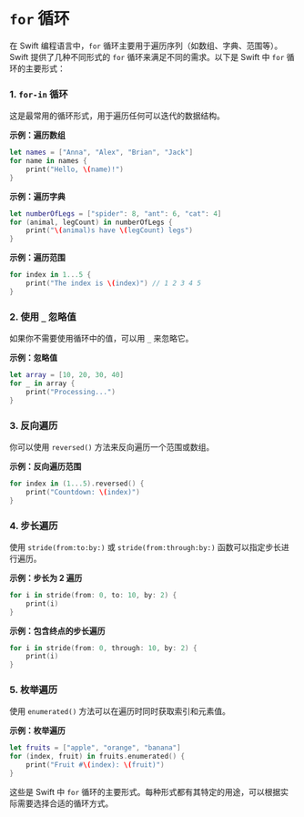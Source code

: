 # `for` 循环
在 Swift 编程语言中，`for` 循环主要用于遍历序列（如数组、字典、范围等）。Swift 提供了几种不同形式的 `for` 循环来满足不同的需求。以下是 Swift 中 `for` 循环的主要形式：

### 1. `for-in` 循环
这是最常用的循环形式，用于遍历任何可以迭代的数据结构。

**示例：遍历数组**
```swift
let names = ["Anna", "Alex", "Brian", "Jack"]
for name in names {
    print("Hello, \(name)!")
}
```

**示例：遍历字典**
```swift
let numberOfLegs = ["spider": 8, "ant": 6, "cat": 4]
for (animal, legCount) in numberOfLegs {
    print("\(animal)s have \(legCount) legs")
}
```

**示例：遍历范围**
```swift
for index in 1...5 {
    print("The index is \(index)") // 1 2 3 4 5
}
```

### 2. 使用 `_` 忽略值
如果你不需要使用循环中的值，可以用 `_` 来忽略它。

**示例：忽略值**
```swift
let array = [10, 20, 30, 40]
for _ in array {
    print("Processing...")
}
```

### 3. 反向遍历
你可以使用 `reversed()` 方法来反向遍历一个范围或数组。

**示例：反向遍历范围**
```swift
for index in (1...5).reversed() {
    print("Countdown: \(index)")
}
```

### 4. 步长遍历
使用 `stride(from:to:by:)` 或 `stride(from:through:by:)` 函数可以指定步长进行遍历。

**示例：步长为 2 遍历**
```swift
for i in stride(from: 0, to: 10, by: 2) {
    print(i)
}
```

**示例：包含终点的步长遍历**
```swift
for i in stride(from: 0, through: 10, by: 2) {
    print(i)
}
```

### 5. 枚举遍历
使用 `enumerated()` 方法可以在遍历时同时获取索引和元素值。

**示例：枚举遍历**
```swift
let fruits = ["apple", "orange", "banana"]
for (index, fruit) in fruits.enumerated() {
    print("Fruit #\(index): \(fruit)")
}
```

这些是 Swift 中 `for` 循环的主要形式。每种形式都有其特定的用途，可以根据实际需要选择合适的循环方式。